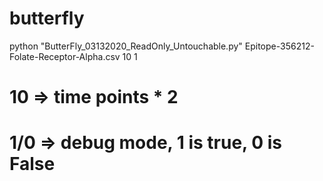 # butterfly
python "ButterFly_03132020_ReadOnly_Untouchable.py" Epitope-356212-Folate-Receptor-Alpha.csv 10 1



# 10 => time points * 2
# 1/0 => debug mode, 1 is true, 0 is False

